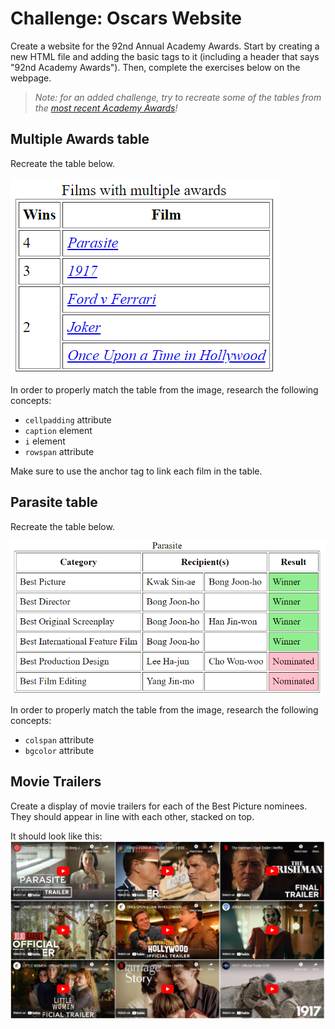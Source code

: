 # Challenge: Oscars Website
Create a website for the 92nd Annual Academy Awards. Start by creating a new HTML file and adding the basic tags to it (including a header that says "92nd Academy Awards"). Then, complete the exercises below on the webpage.

>_Note: for an added challenge, try to recreate some of the tables from the [most recent Academy Awards](https://en.wikipedia.org/wiki/95th_Academy_Awards)!_

## Multiple Awards table
Recreate the table below.
 
![](Assets/FilmsMultipleAwards.png)

In order to properly match the table from the image, research the following concepts:
- `cellpadding` attribute
- `caption` element
- `i` element
- `rowspan` attribute

Make sure to use the anchor tag to link each film in the table.

## Parasite table
Recreate the table below. 

![](Assets/ParasiteTable.png)

In order to properly match the table from the image, research the following concepts:
- `colspan` attribute
- `bgcolor` attribute

## Movie Trailers
Create a display of movie trailers for each of the Best Picture nominees. They should appear in line with each other, stacked on top.

It should look like this:  
![](Assets/TrailerTable.png)
